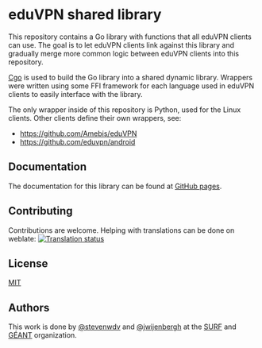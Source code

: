 # eduVPN shared library

This repository contains a Go library with functions that all eduVPN clients can use. The goal is to let eduVPN clients
link against this library and gradually merge more common logic between eduVPN clients into this repository.

[Cgo](https://pkg.go.dev/cmd/cgo) is used to build the Go library into a shared dynamic library. Wrappers were
written using some FFI framework for each language used in eduVPN clients to easily interface with the library.

The only wrapper inside of this repository is Python, used for the Linux clients. Other clients define their own wrappers, see:

- https://github.com/Amebis/eduVPN
- https://github.com/eduvpn/android

## Documentation
The documentation for this library can be found at [GitHub pages](https://eduvpn.github.io/eduvpn-common).

## Contributing
Contributions are welcome. Helping with translations can be done on weblate:
<a href="https://hosted.weblate.org/engage/eduvpn-common/">
<img src="https://hosted.weblate.org/widget/eduvpn-common/eduvpn-common/multi-auto.svg" alt="Translation status" />
</a>

## License
[MIT](./LICENSE)

## Authors
This work is done by [@stevenwdv](https://github.com/stevenwdv) and [@jwijenbergh](https://github.com/jwijenbergh) at the [SURF](https://www.surf.nl/) and [GÉANT](https://geant.org/) organization.
